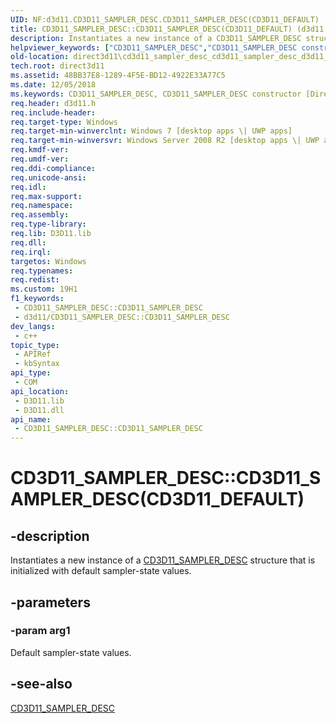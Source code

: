 ```yaml
---
UID: NF:d3d11.CD3D11_SAMPLER_DESC.CD3D11_SAMPLER_DESC(CD3D11_DEFAULT)
title: CD3D11_SAMPLER_DESC::CD3D11_SAMPLER_DESC(CD3D11_DEFAULT) (d3d11.h)
description: Instantiates a new instance of a CD3D11_SAMPLER_DESC structure that is initialized with default sampler-state values.
helpviewer_keywords: ["CD3D11_SAMPLER_DESC","CD3D11_SAMPLER_DESC constructor [Direct3D 11]","CD3D11_SAMPLER_DESC constructor [Direct3D 11]","CD3D11_SAMPLER_DESC interface","CD3D11_SAMPLER_DESC interface [Direct3D 11]","CD3D11_SAMPLER_DESC constructor","CD3D11_SAMPLER_DESC.CD3D11_SAMPLER_DESC","CD3D11_SAMPLER_DESC.CD3D11_SAMPLER_DESC(CD3D11_DEFAULT)","CD3D11_SAMPLER_DESC::CD3D11_SAMPLER_DESC","CD3D11_SAMPLER_DESC::CD3D11_SAMPLER_DESC(CD3D11_DEFAULT)","d3d11/CD3D11_SAMPLER_DESC::CD3D11_SAMPLER_DESC","direct3d11.cd3d11_sampler_desc_cd3d11_sampler_desc_d3d11_sampler_desc_values_"]
old-location: direct3d11\cd3d11_sampler_desc_cd3d11_sampler_desc_d3d11_sampler_desc_values_.htm
tech.root: direct3d11
ms.assetid: 48BB37E8-1289-4F5E-BD12-4922E33A77C5
ms.date: 12/05/2018
ms.keywords: CD3D11_SAMPLER_DESC, CD3D11_SAMPLER_DESC constructor [Direct3D 11], CD3D11_SAMPLER_DESC constructor [Direct3D 11],CD3D11_SAMPLER_DESC interface, CD3D11_SAMPLER_DESC interface [Direct3D 11],CD3D11_SAMPLER_DESC constructor, CD3D11_SAMPLER_DESC.CD3D11_SAMPLER_DESC, CD3D11_SAMPLER_DESC.CD3D11_SAMPLER_DESC(CD3D11_DEFAULT), CD3D11_SAMPLER_DESC::CD3D11_SAMPLER_DESC, CD3D11_SAMPLER_DESC::CD3D11_SAMPLER_DESC(CD3D11_DEFAULT), d3d11/CD3D11_SAMPLER_DESC::CD3D11_SAMPLER_DESC, direct3d11.cd3d11_sampler_desc_cd3d11_sampler_desc_d3d11_sampler_desc_values_
req.header: d3d11.h
req.include-header: 
req.target-type: Windows
req.target-min-winverclnt: Windows 7 [desktop apps \| UWP apps]
req.target-min-winversvr: Windows Server 2008 R2 [desktop apps \| UWP apps]
req.kmdf-ver: 
req.umdf-ver: 
req.ddi-compliance: 
req.unicode-ansi: 
req.idl: 
req.max-support: 
req.namespace: 
req.assembly: 
req.type-library: 
req.lib: D3D11.lib
req.dll: 
req.irql: 
targetos: Windows
req.typenames: 
req.redist: 
ms.custom: 19H1
f1_keywords:
 - CD3D11_SAMPLER_DESC::CD3D11_SAMPLER_DESC
 - d3d11/CD3D11_SAMPLER_DESC::CD3D11_SAMPLER_DESC
dev_langs:
 - c++
topic_type:
 - APIRef
 - kbSyntax
api_type:
 - COM
api_location:
 - D3D11.lib
 - D3D11.dll
api_name:
 - CD3D11_SAMPLER_DESC::CD3D11_SAMPLER_DESC
---
```


# CD3D11_SAMPLER_DESC::CD3D11_SAMPLER_DESC(CD3D11_DEFAULT)


## -description

Instantiates a new instance of a <a href="/previous-versions/windows/desktop/legacy/jj151678(v=vs.85)">CD3D11_SAMPLER_DESC</a> structure that is initialized with default sampler-state values.

## -parameters

### -param arg1

Default sampler-state values.

## -see-also

<a href="/previous-versions/windows/desktop/legacy/jj151678(v=vs.85)">CD3D11_SAMPLER_DESC</a>

